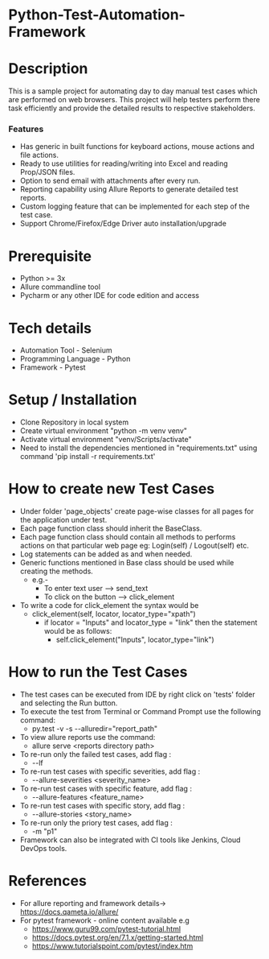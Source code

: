 # Python-Test-Automation-Framework

# Description

This is a sample project for automating day to day manual test cases which are performed on web browsers.
This project will help testers perform there task efficiently and provide the detailed results to respective
stakeholders.

### Features

- Has generic in built functions for keyboard actions, mouse actions and file actions.
- Ready to use utilities for reading/writing into Excel and reading Prop/JSON files.
- Option to send email with attachments after every run.
- Reporting capability using Allure Reports to generate detailed test reports.
- Custom logging feature that can be implemented for each step of the test case.
- Support Chrome/Firefox/Edge Driver auto installation/upgrade

# Prerequisite

* Python >= 3x
* Allure commandline tool
* Pycharm or any other IDE for code edition and access

# Tech details

* Automation Tool - Selenium
* Programming Language - Python
* Framework - Pytest

# Setup / Installation

- Clone Repository in local system
- Create virtual environment "python -m venv venv"
- Activate virtual environment "venv/Scripts/activate"
- Need to install the dependencies mentioned in "requirements.txt" using command 'pip install -r requirements.txt'

# How to create new Test Cases

- Under folder 'page_objects' create page-wise classes for all pages for the application under test.
- Each page function class should inherit the BaseClass.
- Each page function class should contain all methods to performs actions on that particular web page eg: Login(self) /
  Logout(self)
  etc.
- Log statements can be added as and when needed.
- Generic functions mentioned in Base class should be used while creating the methods.
    - e.g.-
        - To enter text user --> send_text
        - To click on the button -->
          click_element
- To write a code for click_element the syntax would be
    - click_element(self, locator, locator_type="xpath")
        - if locator = "Inputs" and locator_type = "link" then the statement would be as follows:
          - self.click_element("Inputs", locator_type="link")

# How to run the Test Cases

- The test cases can be executed from IDE by right click on 'tests' folder and selecting the Run button.
- To execute the test from Terminal or Command Prompt use the following command:
    - py.test -v -s --alluredir="report_path"
- To view allure reports use the command:
    - allure serve \<reports directory path>
- To re-run only the failed test cases, add flag :
    - --lf
- To re-run test cases with specific severities, add flag :
    - --allure-severities <severity_name>
- To re-run test cases with specific feature, add flag :
    - --allure-features <feature_name>
- To re-run test cases with specific story, add flag :
    - --allure-stories <story_name>
- To re-run only the priory test cases, add flag :
    - -m "p1"
- Framework can also be integrated with CI tools like Jenkins, Cloud DevOps tools.

# References
- For allure reporting and framework details-> https://docs.qameta.io/allure/
- For pytest framework - online content available e.g
  - https://www.guru99.com/pytest-tutorial.html
  - https://docs.pytest.org/en/7.1.x/getting-started.html
  - https://www.tutorialspoint.com/pytest/index.htm